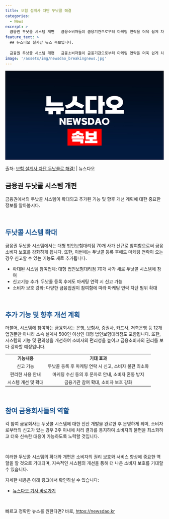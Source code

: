 ```yaml
---
title: 보험 설계사 차단 두낫콜 해결
categories:
  - News
excerpt: >
  금융권 두낫콜 시스템 개편   금융소비자들이 금융기관으로부터 마케팅 연락을 더욱 쉽게 차단할 수 있는 방안이…
feature_text: >
  ## 뉴스다오 실시간 뉴스 속보입니다.

  금융권 두낫콜 시스템 개편   금융소비자들이 금융기관으로부터 마케팅 연락을 더욱 쉽게 차단할 수 있는 방안이…
image: '/assets/img/newsdao_breakingnews.jpg'
---
```


![뉴스다오 속보](/assets/img/newsdao_breakingnews.jpg)

<p>출처: <a href="https://newsdao.kr/4020" rel="dofollow">보험 설계사 차단 두낫콜로 해결!</a> | 뉴스다오</p>

<h2 data-ke-size="size26">금융권 두낫콜 시스템 개편</h2>

금융권에서의 두낫콜 시스템이 확대되고 추가된 기능 및 향후 개선 계획에 대한 중요한 정보를 알아봅시다.

<p data-ke-size="size16">&nbsp;</p>

<h2><b><span style="color: #1a5490;">두낫콜 시스템 확대</span></b></h2>
금융권 두낫콜 시스템에서는 대형 법인보험대리점 70개 사가 신규로 참여함으로써 금융소비자 보호를 강화하게 됩니다. 또한, 이번에는 두낫콜 등록 후에도 마케팅 연락이 오는 경우 신고할 수 있는 기능도 새로 추가됩니다.

<ul>
  <li>확대된 시스템 참여업체: 대형 법인보험대리점 70개 사가 새로 두낫콜 시스템에 참여</li>
  <li>신고기능 추가: 두낫콜 등록 후에도 마케팅 연락 시 신고 가능</li>
  <li>소비자 보호 강화: 다양한 금융업권이 참여함에 따라 마케팅 연락 차단 범위 확대</li>
</ul>

<p data-ke-size="size16">&nbsp;</p>

<h2><b><span style="color: #1a5490;">추가 기능 및 향후 개선 계획</span></b></h2>
더불어, 시스템에 참여하는 금융회사는 은행, 보험사, 증권사, 카드사, 저축은행 등 12개 업권뿐만 아니라 소속 설계사 500인 이상인 대형 법인보험대리점도 포함됩니다. 또한, 시스템의 기능 및 편의성을 개선하여 소비자의 편리성을 높이고 금융소비자의 권리를 보다 강화할 예정입니다.

<table>
  <tr>
    <td style="text-align: center; height: 17px;"><b>기능내용</b></td>
    <td style="text-align: center; height: 17px;"><b>기대 효과</b></td>
  </tr>
  <tr>
    <td style="text-align: center; height: 17px;">신고 기능</td>
    <td style="text-align: center; height: 17px;">두낫콜 등록 후 마케팅 연락 시 신고, 소비자 불편 최소화</td>
  </tr>
  <tr>
    <td style="text-align: center; height: 17px;">편리한 사용 안내</td>
    <td style="text-align: center; height: 17px;">마케팅 수신 동의 후 문자로 안내, 소비자 혼동 방지</td>
  </tr>
  <tr>
    <td style="text-align: center; height: 17px;">시스템 개선 및 확대</td>
    <td style="text-align: center; height: 17px;">금융기관 참여 확대, 소비자 보호 강화</td>
  </tr>
</table>

<p data-ke-size="size16">&nbsp;</p>

<h2><b><span style="color: #1a5490;">참여 금융회사들의 역할</span></b></h2>
각 참여 금융회사는 두낫콜 시스템에 대한 전산 개발을 완료한 후 운영하게 되며, 소비자로부터의 신고가 있는 경우 2주 이내에 처리 결과를 통지하여 소비자의 불편을 최소화하고 더욱 신속한 대응이 가능하도록 노력할 것입니다.

<p data-ke-size="size16">&nbsp;</p>

이러한 두낫콜 시스템의 확대와 개편은 소비자의 권리 보호와 서비스 향상에 중요한 역할을 할 것으로 기대되며, 지속적인 시스템의 개선을 통해 더 나은 소비자 보호를 기대할 수 있습니다. 

자세한 내용은 아래 링크에서 확인하실 수 있습니다: 
- [뉴스다오 기사 바로가기](https://newsdao.kr/4020)

<p data-ke-size="size16">&nbsp;</p> 

빠르고 정확한 뉴스를 원한다면? 바로, <a href="https://newsdao.kr" rel="dofollow">https://newsdao.kr</a>


